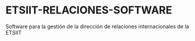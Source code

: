# ETSIIT-RELACIONES-SOFTWARE
Software para la gestión de la dirección de relaciones internacionales de la ETSIIT
